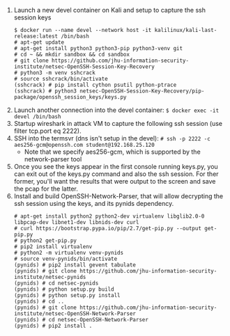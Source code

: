 
1. Launch a new devel container on Kali and setup to capture the ssh session keys
    ```
    $ docker run --name devel --network host -it kalilinux/kali-last-release:latest /bin/bash 
    # apt-get update
    # apt-get install python3 python3-pip python3-venv git
    # cd ~ && mkdir sandbox && cd sandbox
    # git clone https://github.com/jhu-information-security-institute/netsec-OpenSSH-Session-Key-Recovery
    # python3 -m venv sshcrack
    # source sshcrack/bin/activate
    (sshcrack) # pip install cython psutil python-ptrace
    (sshcrack) # python3 netsec-OpenSSH-Session-Key-Recovery/pip-package/openssh_session_keys/keys.py
    ```
1. Launch another connection into the devel container: `$ docker exec -it devel /bin/bash`
1. Startup wireshark in attack VM to capture the following ssh session (use filter tcp.port eq 2222).
1. SSH into the termsvr (dns isn't setup in the devel): `# ssh -p 2222 -c aes256-gcm@openssh.com student@192.168.25.120`
    * Note that we specify aes256-gcm, which is supported by the network-parser tool
1. Once you see the keys appear in the first console running keys.py, you can exit out of the keys.py command and also the ssh session.  For ther former, you'll want the results that were output to the screen and save the pcap for the latter.
1. Install and build OpenSSH-Network-Parser, that will allow decrypting the ssh session using the keys, and its pynids dependency.
    ```
    # apt-get install python2 python2-dev virtualenv libglib2.0-0 libpcap-dev libnet1-dev libnids-dev curl
    # curl https://bootstrap.pypa.io/pip/2.7/get-pip.py --output get-pip.py
    # python2 get-pip.py
    # pip2 install virtualenv
    # python2 -m virtualenv venv-pynids
    # source venv-pynids/bin/activate
    (pynids) # pip2 install gevent tabulate
    (pynids) # git clone https://github.com/jhu-information-security-institute/netsec-pynids
    (pynids) # cd netsec-pynids 
    (pynids) # python setup.py build
    (pynids) # python setup.py install
    (pynids) # cd ..
    (pynids) # git clone https://github.com/jhu-information-security-institute/netsec-OpenSSH-Network-Parser
    (pynids) # cd netsec-OpenSSH-Network-Parser
    (pynids) # pip2 install .
    ```
